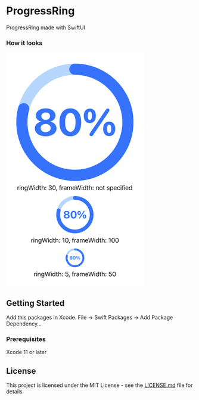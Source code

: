 # ProgressRing

ProgressRing made with SwiftUI

### How it looks

![ProgressRing](Images/ProgressRing.png)

## Getting Started

Add this packages in Xcode.
File -> Swift Packages -> Add Package Dependency…

### Prerequisites

Xcode 11 or later


## License

This project is licensed under the MIT License - see the [LICENSE.md](LICENSE.md) file for details
